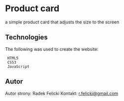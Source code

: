 # Product card


a simple product card that adjusts the size to the screen

## Technologies

The following was used to create the website:

     HTML5
     CSS3
     JavaScript
     
## Autor

Autor strony: Radek Felicki
Kontakt: r.felicki@gmail.com
